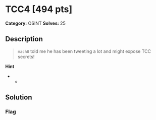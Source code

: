 # TCC4 [494 pts]

**Category:** OSINT
**Solves:** 25

## Description
>`mach0` told me he has been tweeting a lot and might expose TCC secrets!

**Hint**
* -

## Solution

### Flag

